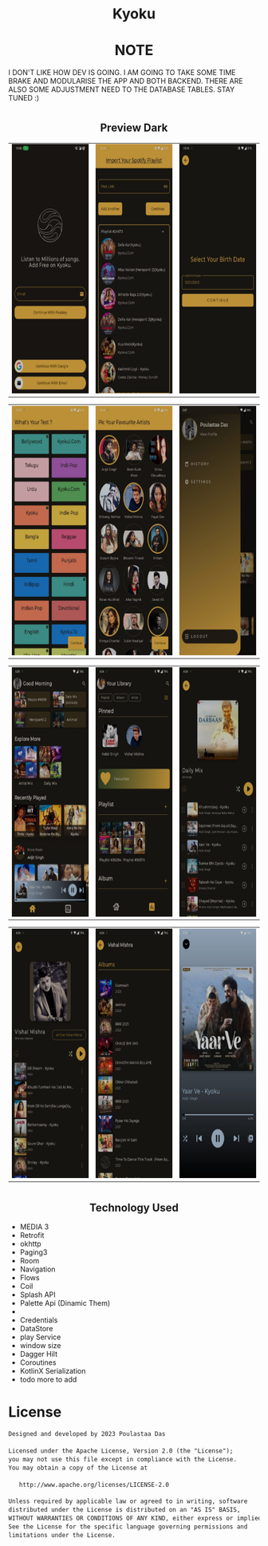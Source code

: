 # <h1 align="center">Kyoku</h>

# <h1 align="center">NOTE</h1>

<p>I DON'T LIKE HOW DEV IS GOING.
I AM GOING TO TAKE SOME TIME BRAKE AND MODULARISE THE APP AND BOTH BACKEND.
THERE ARE ALSO SOME ADJUSTMENT NEED TO THE DATABASE TABLES.
STAY TUNED :)</p>

# <h2 align="center">Preview Dark</h2>

<table>
  <tr>
    <td>
      <img src="https://github.com/POULASTAAdAS/Music-Streaming-App/blob/main/screenShorts/Auth.jpg" width="250" height="500">
    </td>
    <td>
      <img src="https://github.com/POULASTAAdAS/Music-Streaming-App/blob/main/screenShorts/adding%20spotify%20playlist.jpg" width="250" height="500">
    </td>
    <td>
      <img src="https://github.com/POULASTAAdAS/Music-Streaming-App/blob/main/screenShorts/set%20b'date.jpg" width="250" height="500">
    </td>
  </tr>
</table>

<table>
  <tr>
    <td>
      <img src="https://github.com/POULASTAAdAS/Music-Streaming-App/blob/main/screenShorts/select%20genre.jpg" width="250" height="500">
    </td>
    <td>
      <img src="https://github.com/POULASTAAdAS/Music-Streaming-App/blob/main/screenShorts/select%20artist.jpg" width="250" height="500">
    </td>
    <td>
      <img src="https://github.com/POULASTAAdAS/Music-Streaming-App/blob/main/screenShorts/Navigation.jpg" width="250" height="500">
    </td>
  </tr>
</table>

<table>
  <tr>
    <td>
      <img src="https://github.com/POULASTAAdAS/Music-Streaming-App/blob/dev/screenShorts/Home.jpg" width="250" height="500">
    </td>
    <td>
      <img src="https://github.com/POULASTAAdAS/Music-Streaming-App/blob/main/screenShorts/Library.jpg" width="250" height="500">
    </td>
    <td>
      <img src="https://github.com/POULASTAAdAS/Music-Streaming-App/blob/main/screenShorts/Daily%20Mix.jpg" width="250" height="500">
    </td>
  </tr>
</table>

<table>
  <tr>
    <td>
      <img src="https://github.com/POULASTAAdAS/Music-Streaming-App/blob/main/screenShorts/Artist.jpg" width="250" height="500">
    </td>
    <td>
      <img src="https://github.com/POULASTAAdAS/Music-Streaming-App/blob/main/screenShorts/All%20from%20Artist.jpg" width="250" height="500">
    </td>
    <td>
      <img src="https://github.com/POULASTAAdAS/Music-Streaming-App/blob/dev/screenShorts/Player.jpg" width="250" height="500">
    </td>
  </tr>
</table>

# <h2 align="center">Technology Used</h2>

- MEDIA 3
- Retrofit
- okhttp
- Paging3
- Room
- Navigation
- Flows
- Coil
- Splash API
- Palette Api (Dinamic Them)
-
- Credentials
- DataStore
- play Service
- window size
- Dagger Hilt
- Coroutines
- KotlinX Serialization
- todo more to add

# License

```xml
Designed and developed by 2023 Poulastaa Das

Licensed under the Apache License, Version 2.0 (the "License");
you may not use this file except in compliance with the License.
You may obtain a copy of the License at

   http://www.apache.org/licenses/LICENSE-2.0

Unless required by applicable law or agreed to in writing, software
distributed under the License is distributed on an "AS IS" BASIS,
WITHOUT WARRANTIES OR CONDITIONS OF ANY KIND, either express or implied.
See the License for the specific language governing permissions and
limitations under the License.
```
